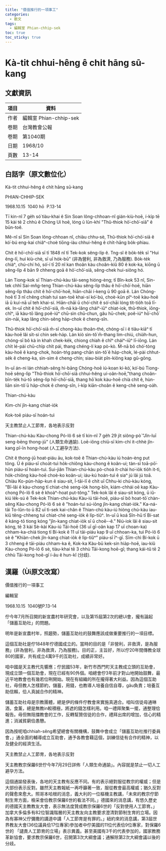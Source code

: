 ```yaml
---
title: "價值推行的一項事工"
categories:
  - 散文
tags:
  - 編輯室 Phian-chhip-sek
toc: true
toc_sticky: true
---
```


# Kà-tit chhui-hêng ê chi̍t hāng sū-kang

## 文獻資訊

| 項目 | 資料 |
|---|---|
| 作者 | 編輯室 Phian-chhip-sek |
| 卷期 | 台灣教會公報 |
| 卷期 | 第1040期 |
| 日期 | 1968/10 |
| 頁數 | 13-14 |

## 白話字（原文數位化）

Kà-tit chhui-hêng ê chi̍t hāng sū-kang

PHIAN-CHHIP-SEK

1968.10.15  1040 hō  P.13-14

Tī kin-nî 7 ge̍h só͘ tiàu-khai ê Sin Soan lông-chhoan-nî gián-kiù-hoē, í-ki̍p tē 15 kài tē 2 chhù ê Chóng Uí hoē, lóng ū lūn-khí "Thû-thiok hō͘-chō͘-siā" ê būn-toê.

Mê-nî sī Sin Soan lông-chhoan nî, chiàu chhu-sè, Thû-thiok hō͘-chō͘-siā ê kó͘-bú eng-kai chiâⁿ-choè tiōng-iàu chhui-hêng ê chi̍t-hāng bo̍k-phiau.

Chit ê hō͘-chō͘-siā sī tī 1848 nî tī Tek-kok sêng-li̍p ê. Tng-sî ê bo̍k-te̍k sī "Hui êng-lī, hui kiù-chè, sī uī ho̍k-bū" (非為營利, 非為救濟, 乃為服務). Bo̍k-te̍k chiàⁿ, chú-chí hó, só͘-í tī 20 nî kan thoân kàu choân-kiû 80 ê kok-ka, kiōng ū sêng-li̍p 4 bān 9 chheng goā ê hō͘-chō͘-siā, sêng-chek hui-siông hó.

Lán Tiong-kok sī Thian-chú-kàu tāi-seng hióng-èng; tī Bîn-kok 53 nî, Sin-tek chhī Sai-mn̂g-teng Thian-chú-kàu sêng-li̍p thâu ê hō͘-chō͘-hoē, hiān sêng-li̍p thâu chi̍t ê hō͘-chō͘-hoē, hiān-chāi í-keng ū 90 goā ê. Lán Chóng-hoē tī 3 nî chêng chiah tuì san-toē khai-sí kó͘-bú, choè-kūn pîⁿ-toē kàu-hoē iā ū kuí-nā uī teh khai-sí. Hiān-chāi ū chó͘-chit ê só͘-chāi lóng tit-tio̍h toā lī-ek. In-uī chit ê hō͘-chō͘-siā, m̄-nā kà-lâng cháiⁿ-iūⁿ chiat-iok, thû-thiok, iōng-chîⁿ, iā kàu-tō lâng poê-iúⁿ chū-sìn chū-chun, gâu hū-chek; poê-iúⁿ hō͘-chō͘ sìn-nāi, kap lâng chin-sêng ha̍p-chok ê cheng-sîn.

Thû-thiok hō͘-chō͘-siā m̄-sī chong-kàu thoân-thé, chóng-sī i ê tiâu-kiāⁿ tī kàu-hoē lâi si̍t-si chin sek-ha̍p. Lán kiò sìn-tô͘ m̄-thang lim-chiú, chia̍h-hun, chóng-sī bô kà in khah chek-ke̍k, chiong chiah ê chîⁿ cháiⁿ-iūⁿ lī-iōng. Lán chi̍t lé-pài chū-chi̍p chi̍t pái, thang chéng-lí kap pò-kò. M̄-nā bô chó͘-tòng kàu-hoē ê kang-chok, hoán-tńg pang-chān sìn-tô͘ ê ha̍p-chok, lé-pài chhut-se̍k ê cheng-ka, sìn-sim ê cheng-chìn; siau-bia̍t pîn-kiông kap gû-gōng.

In-uī án-ni lán chhiah-sêng hi-bāng Chóng-hoē iú-koan ki-kò͘, kó͘-bú Tiong-hoē sêng-li̍p "Thû-thiok hō͘-chō͘-siā chhui-hêng uí-oân-hoē,"thang choân-bīn-te̍k hú-tō sêng-li̍p hō͘-chō͘-siā, thang hō͘ kok kàu-hoē chià chit ê, hùn-liān sìn-tô͘ ū ha̍p-chok ê cheng-sîn, í-ki̍p kiān-choân ê keng-chè seng-oa̍h.

Thian-chú-kàu

Kìm-chí jîn-kang chiat-io̍k

Kok-toē piáu-sī hoán-tuì

天主教禁止人工節育，各地表示反對

Thian-chú-kàu Kàu-chong Pó-lô 6 sè tī kin-nî 7 ge̍h 29 ji̍t siông-pò͘ "Jîn-luī seng-bēng thong-jū" (人類生命通諭). Loē-iông chiū-sī kìm-chí it-chhè jîn-kang pī-īn hong-hoat (人工避孕方法).

Chit ê thong-jū hoat-piáu āu, kok-toē ê Thian-chú-kàu iú hoán-èng put tông. Ū ê piáu-sī choa̍t-tuì ho̍k-chiông kàu-chong ê koân-ui; tàn-sī toā-pō͘-hūn piáu-sī hoán-tuì. Sui-jiân Thian-chú-kàu pò-choá it-chài ho͘-io̍k tio̍h it-tì, ho̍k-chiông kàu-hoē choè-ko koân-ui; iáu-kú hoán-tuì ê siaⁿ jú lâi jú toā. Chiàu Ko-pún-ha̍p-kun ê siau-sit, Í-tāi-lī ê chi̍t uī Chhu-ki chú-kàu kóng, "Bī-lâi ê kàu-chong tī chiat-chè seng-io̍k hong-bīn, kiám-chhái oē kap Kàu-chong Pó-lô 6 sè ê khoàⁿ-hoat put-tông." Tek-kok lâi ê siau-sit kóng, ū iû-kiú le̍k-sú ê Tek-kok Thian-chú-kàu Kàu-iú tāi-hoē, piáu-sī bô hoat-tō͘ chàn-sêng Kàu-chong Pó-lô 6 sè ê "hoán-tuì sú-iōng jîn-kang chiat-io̍k." Ka-ná-tāi To-lûn-to ū 82 uī tì-sek kai-chân ê Thian-chú kàu-iú hiòng chú-kàu iau-kiû têng-chheng tuì chiat-chè seng-io̍k ê li̍p-tiûⁿ. In-uī ū koá Sîn-hū tī Bí-sat ê káng-tō tiong kóng "jîn-kang chiat-io̍k sī ū choē--ê." Niú-iok lâi ê siau-sit kóng, tē 3 kài Sè-kài Kàu-iú Tāi-hoē (36 uī gī-oân kap 17 uī choan-ka) chham-ka-chiá tiong tī Bí-kok ê 11 uī tāi-piáu kap 9 uī chhoan-ka, tuì Pó-lô 6 sè ê "Khiàn-chek jîn-kang chiat-io̍k ê li̍p-tiûⁿ" piáu-sī īⁿ-gī. Sīm-chì Bí-kok ū 3 chheng ê tāi-piáu chham-ka ê, Kok-ka Kàu-bū kek-sin hia̍p-hoē, iau-kiû Kàu-chong Pó-lô 6 sè, tiàu-khai tē 3 chhù Tāi-kong hoē-gī; thang kái-tû tē 2 chhù Tāi-kong hoē-gī í-āu ê hun-kî (分歧).

## 漢羅（Ùi原文改寫）

價值推行的一項事工

編輯室

1968.10.15  1040號P.13-14

佇今年7月所召開的新宣農村年研究會，以及第15屆第2次的總Uí會，攏有論起「儲蓄互助社」的問題。

明年是新宣農村年，照趨勢，儲蓄互助社的鼓舞應該成做重要推行的一項目標。

這個互助社是佇1848年佇德國成立的。當時的目的是「非營利，非救濟，是為服務」(非為營利，非為救濟，乃為服務)。目的正，主旨好，所以佇20年間傳教全球80的國家，共有成立4萬9千的互助社，成績非常好。

咱中國是天主教代先響應；佇民國53年，新竹市西門町天主教成立頭的互助會，現成立頭一個互助會，現在已經有90外個。咱總會佇3年前才對山地開始鼓舞，最近平地教會也有幾若位咧開始。現在有組織的所在攏得著大利益。因為這個互助社，毋但教人怎樣節約，儲蓄，用錢，也教導人培養自信自尊，gâu負責；培養互助信賴，佮人真誠合作的精神。

儲蓄互助社毋是宗教團體，總是伊的條件佇教會來實施真適合。咱叫信徒毋通啉酒，食薰，總是無教in較積極，將遮的錢怎樣利用。咱一禮拜聚集一擺，通整理佮報告。毋但無阻擋教會的工作，反轉幫贊信徒的合作，禮拜出席的增加，信心的精進；消滅貧窮佮愚戇。

因為按呢咱chhiah-sêng希望總會有關機構，鼓舞中會成立「儲蓄互助社推行委員會，」通全面的輔導成立互助會，通予各教會藉這個，訓練信徒有合作的精神，以及健全的經濟生活。

天主教禁止人工節育，各地表示反對

天主教教宗保羅6世佇今年7月29日詳佈「人類生命通諭」。內容就是禁止一切人工避孕方法。

這個通諭發表後，各地的天主教有反應不同。有的表示絕對服從教宗的權威；但是大部份表示反對。雖然天主教報紙一再呼籲著一致，服從教會最高權威；猶久反對的聲愈來愈大。照哥本哈根的消息，義大利的一位樞機主教講，「未來的教宗佇節制生育方面，檢采會佮教宗保羅6世的看法不同。」德國來的消息講，有悠久歷史的德國天主教教友大會，表示無法度贊成教宗保羅6世的「反對使用人工節育。」加拿大多倫多有82位智識階層的天主教友向主教要求澄清對節制生育的立場。因為有寡神父佇彌撒的講道中講「人工節育是有罪的。」紐約來的消息講，第3屆世界教友大會(36位議員佮17位專家)參加者中佇美國的11位代表佮9位專家，對保羅6世的 「譴責人工節育的立場」表示異義。甚至美國有3千的代表參加的，國家教務革新協會，要求教宗保羅6世，召開第3次大綱會議；通解除第2次大綱會議以後的分歧。
